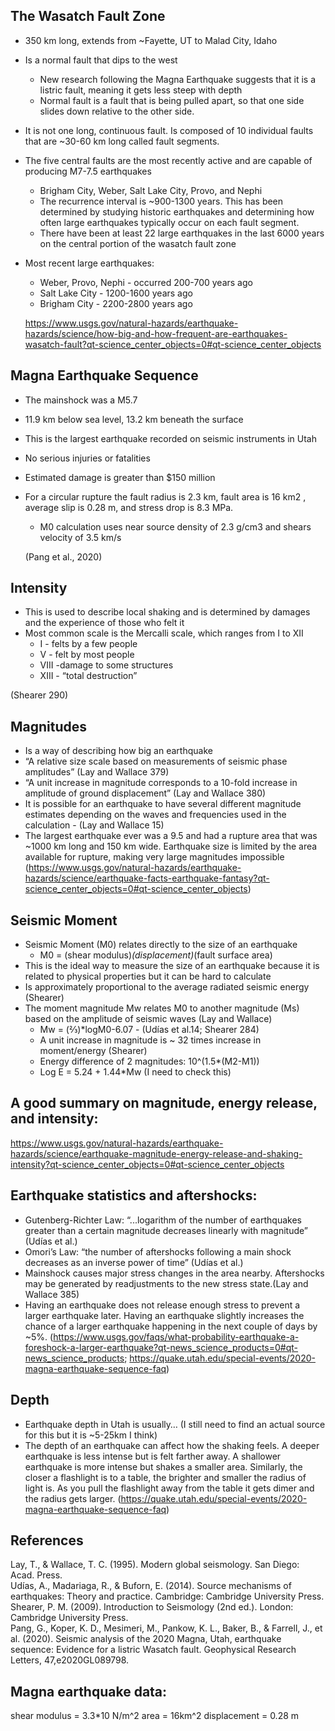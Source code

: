 ## The Wasatch Fault Zone
* 350 km long, extends from ~Fayette, UT to Malad City, Idaho 
* Is a normal fault that dips to the west
   * New research following the Magna Earthquake suggests that it is a listric fault, meaning it gets less steep with depth 
   * Normal fault is a fault that is being pulled apart, so that one side slides down relative to the other side. 
* It is not one long, continuous fault. Is composed of 10 individual faults that are ~30-60 km long called fault segments. 
* The five central faults are the most recently active and are capable of producing M7-7.5 earthquakes 
   * Brigham City, Weber, Salt Lake City, Provo, and Nephi 
   * The recurrence interval is ~900-1300 years. This has been determined by studying historic earthquakes and determining how often large earthquakes typically occur on each fault segment. 
   * There have been at least 22 large earthquakes in the last 6000 years on the central portion of the wasatch fault zone 
* Most recent large earthquakes:
   * Weber, Provo, Nephi - occurred 200-700 years ago 
   * Salt Lake City - 1200-1600 years ago 
   * Brigham City - 2200-2800 years ago  
   
  https://www.usgs.gov/natural-hazards/earthquake-hazards/science/how-big-and-how-frequent-are-earthquakes-wasatch-fault?qt-science_center_objects=0#qt-science_center_objects 


## Magna Earthquake Sequence
* The mainshock was a M5.7
* 11.9 km below sea level, 13.2 km beneath the surface
* This is the largest earthquake recorded on seismic instruments in Utah 
* No serious injuries or fatalities 
* Estimated damage is greater than $150 million 
* For a circular rupture the fault radius is 2.3 km, fault area is 16 km2 , average slip is 0.28 m, and stress drop is 8.3 MPa. 
   * M0 calculation uses near source density of 2.3 g/cm3 and shears velocity of 3.5 km/s 
   
  (Pang et al., 2020)


## Intensity
* This is used to describe local shaking and is determined by damages and the experience of those who felt it 
* Most common scale is the Mercalli scale, which ranges from I to XII
   * I - felts by a few people
   * V - felt by most people
   * VIII -damage to some structures
   * XIII - “total destruction”   
   
(Shearer 290)


## Magnitudes 
* Is a way of describing how big an earthquake
* “A relative size scale based on measurements of seismic phase amplitudes” (Lay and Wallace 379)
* “A unit increase in magnitude corresponds to a 10-fold increase in amplitude of ground displacement” (Lay and Wallace 380)
* It is possible for an earthquake to have several different magnitude estimates depending on the waves and frequencies used in the calculation - (Lay and Wallace 15)
* The largest earthquake ever was a 9.5 and had a rupture area that was ~1000 km long and 150 km wide. Earthquake size is limited by the area available for rupture, making very large magnitudes impossible (https://www.usgs.gov/natural-hazards/earthquake-hazards/science/earthquake-facts-earthquake-fantasy?qt-science_center_objects=0#qt-science_center_objects)


## Seismic Moment 
* Seismic Moment (M0) relates directly to the size of an earthquake
   * M0 = (shear modulus)*(displacement)*(fault surface area)
* This is the ideal way to measure the size of an earthquake because it is related 
  to physical properties but it can be hard to calculate
*  Is approximately proportional to the average radiated seismic energy (Shearer)
* The moment magnitude Mw relates M0 to another magnitude (Ms) based on the amplitude 
  of seismic waves (Lay and Wallace)
   * Mw = (⅔)*logM0-6.07 - (Udías et al.14; Shearer 284) 
   * A unit increase in magnitude is ~ 32 times increase in moment/energy (Shearer)
   * Energy difference of 2 magnitudes: 10^(1.5*(M2-M1)) 
   * Log E = 5.24 + 1.44*Mw (I need to check this)
 
## A good summary on magnitude, energy release, and intensity:
https://www.usgs.gov/natural-hazards/earthquake-hazards/science/earthquake-magnitude-energy-release-and-shaking-intensity?qt-science_center_objects=0#qt-science_center_objects </br>


## Earthquake statistics and aftershocks: 
* Gutenberg-Richter Law: “...logarithm of the number of earthquakes greater than a certain magnitude decreases linearly with magnitude” (Udías et al.)
* Omori’s Law: “the number of aftershocks following a main shock decreases as an inverse power of time” (Udías et al.)
* Mainshock causes major stress changes in the area nearby. Aftershocks may be generated by readjustments to the new stress state.(Lay and Wallace 385)
* Having an earthquake does not release enough stress to prevent a larger earthquake later. Having an earthquake slightly increases the chance of a larger earthquake happening in the next couple of days by ~5%. (https://www.usgs.gov/faqs/what-probability-earthquake-a-foreshock-a-larger-earthquake?qt-news_science_products=0#qt-news_science_products; https://quake.utah.edu/special-events/2020-magna-earthquake-sequence-faq)


## Depth 
* Earthquake depth in Utah is usually… (I still need to find an actual source for this but it is ~5-25km I think)
* The depth of an earthquake can affect how the shaking feels. A deeper earthquake is less intense but is felt farther away. A shallower earthquake is more intense but shakes a smaller area. Similarly, the closer a flashlight is to a table, the brighter and smaller the radius of light is. As you pull the flashlight away from the table it gets dimer and the radius gets larger.  (https://quake.utah.edu/special-events/2020-magna-earthquake-sequence-faq)


## References 
Lay, T., & Wallace, T. C. (1995). Modern global seismology. San Diego: Acad. Press.  
Udías, A., Madariaga, R., & Buforn, E. (2014). Source mechanisms of earthquakes: Theory and practice. Cambridge: Cambridge University Press.  
Shearer, P. M. (2009). Introduction to Seismology (2nd ed.). London: Cambridge University Press.  
Pang, G., Koper, K. D., Mesimeri, M., Pankow, K. L., Baker, B., & Farrell, J., et al. (2020). Seismic analysis of the 2020 Magna, Utah, earthquake sequence: Evidence for a listric Wasatch fault. ​Geophysical Research Letters​, 47,e2020GL089798.






## Magna earthquake data:
  shear modulus = 3.3*10 N/m^2
  area = 16km^2 
  displacement = 0.28 m
  
